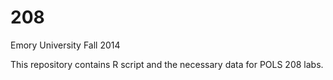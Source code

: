 208
===
Emory University
Fall 2014

This repository contains R script and the necessary data for POLS 208 labs. 
